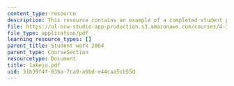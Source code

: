 ```yaml
---
content_type: resource
description: This resource contains an example of a completed student project.
file: https://ol-ocw-studio-app-production.s3.amazonaws.com/courses/4-301-introduction-to-the-visual-arts-spring-2007/31b39f4f03ba7ca9a6bde44caa5cb55d_1akeju.pdf
file_type: application/pdf
learning_resource_types: []
parent_title: Student work 2004
parent_type: CourseSection
resourcetype: Document
title: 1akeju.pdf
uid: 31b39f4f-03ba-7ca9-a6bd-e44caa5cb55d
---
```

